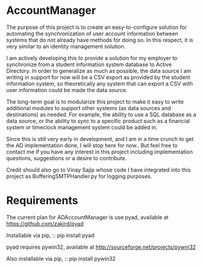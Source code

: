# AccountManager

The purpose of this project is to create an easy-to-configure solution for automating the synchronization of user account information between systems that do not already have methods for doing so.  In this respect, it is very similar to an identity management solution.

I am actively developing this to provide a solution for my employer to synchronize from a student information system database to Active Directory.  In order to generalize as much as possible, the data source I am writing in support for now will be a CSV export as provided by the student information system, so theoretically any system that can export a CSV with user information could be made the data source.

The long-term goal is to modularize this project to make it easy to write additional modules to support other systems (as data sources and destinations) as needed.  For example, the ability to use a SQL database as a data source, or the ability to sync to a specific product such as a financial system or timeclock management system could be added in.

Since this is still very early in development, and I am in a time crunch to get the AD implementation done, I will stop here for now.. But feel free to contact me if you have any interest in this project including implementation questions, suggestions or a desire to contribute.

Credit should also go to Vinay Sajip whose code I have integrated into this project as BufferingSMTPHandler.py for logging purposes.

Requirements 
============ 

The current plan for ADAccountManager is use pyad, available at https://github.com/zakird/pyad

Installable via pip,
::
pip install pyad

pyad requires pywin32, available at http://sourceforge.net/projects/pywin32 

Also installable via pip,
:: 
pip install pywin32 



